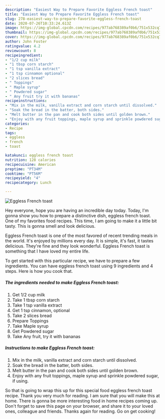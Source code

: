 ```yaml
---
description: "Easiest Way to Prepare Favorite Eggless French toast"
title: "Easiest Way to Prepare Favorite Eggless French toast"
slug: 278-easiest-way-to-prepare-favorite-eggless-french-toast
date: 2020-07-26T10:33:24.613Z
image: https://img-global.cpcdn.com/recipes/977ab768389af0b6/751x532cq70/eggless-french-toast-recipe-main-photo.jpg
thumbnail: https://img-global.cpcdn.com/recipes/977ab768389af0b6/751x532cq70/eggless-french-toast-recipe-main-photo.jpg
cover: https://img-global.cpcdn.com/recipes/977ab768389af0b6/751x532cq70/eggless-french-toast-recipe-main-photo.jpg
author: John Foster
ratingvalue: 4.2
reviewcount: 8
recipeingredient:
- "1/2 cup milk"
- "1 tbsp corn starch"
- "1 tsp vanilla extract"
- "1 tsp cinnamon optional"
- "2 slices bread"
- " Toppings"
- " Maple syrup"
- " Powdered sugar"
- " Any fruit try it with bananas"
recipeinstructions:
- "Mix in the milk, vanilla extract and corn starch until dissolved."
- "Soak the bread in the batter, both sides."
- "Melt butter in the pan and cook both sides until golden brown."
- "Enjoy with any fruit toppings, maple syrup and sprinkle powdered sugar, if using."
categories:
- Recipe
tags:
- eggless
- french
- toast

katakunci: eggless french toast 
nutrition: 128 calories
recipecuisine: American
preptime: "PT34M"
cooktime: "PT56M"
recipeyield: "4"
recipecategory: Lunch

---
```



![Eggless French toast](https://img-global.cpcdn.com/recipes/977ab768389af0b6/751x532cq70/eggless-french-toast-recipe-main-photo.jpg)

Hey everyone, hope you are having an incredible day today. Today, I'm gonna show you how to prepare a distinctive dish, eggless french toast. One of my favorites food recipes. This time, I am going to make it a little bit tasty. This is gonna smell and look delicious.



Eggless French toast is one of the most favored of recent trending meals in the world. It's enjoyed by millions every day. It is simple, it's fast, it tastes delicious. They're fine and they look wonderful. Eggless French toast is something that I have loved my entire life.


To get started with this particular recipe, we have to prepare a few ingredients. You can have eggless french toast using 9 ingredients and 4 steps. Here is how you cook that.

<!--inarticleads1-->

##### The ingredients needed to make Eggless French toast:

1. Get 1/2 cup milk
1. Take 1 tbsp corn starch
1. Take 1 tsp vanilla extract
1. Get 1 tsp cinnamon, optional
1. Take 2 slices bread
1. Prepare  Toppings
1. Take  Maple syrup
1. Get  Powdered sugar
1. Take  Any fruit, try it with bananas




<!--inarticleads2-->

##### Instructions to make Eggless French toast:

1. Mix in the milk, vanilla extract and corn starch until dissolved.
1. Soak the bread in the batter, both sides.
1. Melt butter in the pan and cook both sides until golden brown.
1. Enjoy with any fruit toppings, maple syrup and sprinkle powdered sugar, if using.




So that is going to wrap this up for this special food eggless french toast recipe. Thank you very much for reading. I am sure that you will make this at home. There is gonna be more interesting food in home recipes coming up. Don't forget to save this page on your browser, and share it to your loved ones, colleague and friends. Thanks again for reading. Go on get cooking!
